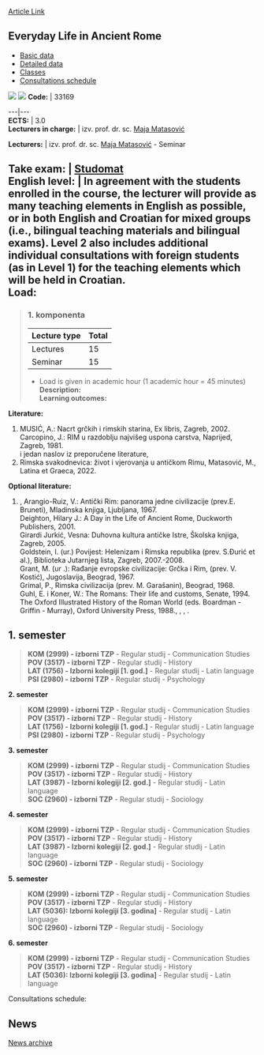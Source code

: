 [Article Link](https://www.fhs.hr/en/course/eliar)

## Everyday Life in Ancient Rome
  * [Basic data](https://www.fhs.hr/en/course/eliar#v1id-523773_35045_1_0 "Basic data")
  * [Detailed data](https://www.fhs.hr/en/course/eliar#v1id-523773_35045_1_1 "Detailed data")
  * [Classes](https://www.fhs.hr/en/course/eliar#v1id-523773_35045_1_2 "Classes")
  * [Consultations schedule](https://www.fhs.hr/en/course/eliar#v1id-523773_35045_1_3 "Consultations schedule")


[![](https://www.fhs.hr/img/flags/gif/hr.gif)](https://www.fhs.hr/predmet/svarim) [![](https://www.fhs.hr/img/flags/gif/gb.gif)](https://www.fhs.hr/en/course/eliar)
**Code:** |  33169  
  
---|---  
**ECTS:** |  3.0   
**Lecturers in charge:** |  izv. prof. dr. sc. [Maja Matasović](https://www.fhs.hr/staff/maja.matasovic)   
  
**Lecturers:** |  izv. prof. dr. sc. [Maja Matasović](https://www.fhs.hr/djelatnik/maja.matasovic) - Seminar  
  
**Take exam:** |  [Studomat](http://www.isvu.hr/studomat)  
**English level:** |  In agreement with the students enrolled in the course, the lecturer will provide as many teaching elements in English as possible, or in both English and Croatian for mixed groups (i.e., bilingual teaching materials and bilingual exams). Level 2 also includes additional individual consultations with foreign students (as in Level 1) for the teaching elements which will be held in Croatian.   
**Load:**  
---  
> ### 1. komponenta
> | Lecture type | Total  
> ---|---  
> Lectures | 15  
> Seminar | 15  
> * Load is given in academic hour (1 academic hour = 45 minutes)   
**Description:**  
> **Learning outcomes:**  

  
**Literature:**  
  1. MUSIĆ, A.: Nacrt grčkih i rimskih starina, Ex libris, Zagreb, 2002.   
Carcopino, J.: RIM u razdoblju najvišeg uspona carstva, Naprijed, Zagreb, 1981.   
i jedan naslov iz preporučene literature, 
  2. Rimska svakodnevica: život i vjerovanja u antičkom Rimu, Matasović, M., Latina et Graeca, 2022. 

  
**Optional literature:**  
  1. , Arangio-Ruiz, V.: Antički Rim: panorama jedne civilizacije (prev.E. Bruneti), Mladinska knjiga, Ljubljana, 1967.  
Deighton, Hilary J.: A Day in the Life of Ancient Rome, Duckworth Publishers, 2001.   
Girardi Jurkić, Vesna: Duhovna kultura antičke Istre, Školska knjiga, Zagreb, 2005.  
Goldstein, I. (ur.) Povijest: Helenizam i Rimska republika (prev. S.Đurić et al.), Biblioteka Jutarnjeg lista, Zagreb, 2007.-2008.  
Grant, M. (ur .): Rađanje evropske civilizacije: Grčka i Rim, (prev. V. Kostić), Jugoslavija, Beograd, 1967.   
Grimal, P., Rimska civilizacija (prev. M. Garašanin), Beograd, 1968.  
Guhl, E. i Koner, W.: The Romans: Their life and customs, Senate, 1994. The Oxford Illustrated History of the Roman World (eds. Boardman - Griffin - Murray), Oxford University Press, 1988., , , .

  
**1. semester**  
---  
> **KOM (2999) - izborni TZP** - Regular studij - Communication Studies  
>  **POV (3517) - izborni TZP** - Regular studij - History  
>  **LAT (1756) - Izborni kolegiji [1. god.]** - Regular studij - Latin language  
>  **PSI (2980) - izborni TZP** - Regular studij - Psychology  
>   
  
**2. semester**  
> **KOM (2999) - izborni TZP** - Regular studij - Communication Studies  
>  **POV (3517) - izborni TZP** - Regular studij - History  
>  **LAT (1756) - Izborni kolegiji [1. god.]** - Regular studij - Latin language  
>  **PSI (2980) - izborni TZP** - Regular studij - Psychology  
>   
  
**3. semester**  
> **KOM (2999) - izborni TZP** - Regular studij - Communication Studies  
>  **POV (3517) - izborni TZP** - Regular studij - History  
>  **LAT (3987) - Izborni kolegiji [2. god.]** - Regular studij - Latin language  
>  **SOC (2960) - izborni TZP** - Regular studij - Sociology  
>   
  
**4. semester**  
> **KOM (2999) - izborni TZP** - Regular studij - Communication Studies  
>  **POV (3517) - izborni TZP** - Regular studij - History  
>  **LAT (3987) - Izborni kolegiji [2. god.]** - Regular studij - Latin language  
>  **SOC (2960) - izborni TZP** - Regular studij - Sociology  
>   
  
**5. semester**  
> **KOM (2999) - izborni TZP** - Regular studij - Communication Studies  
>  **POV (3517) - izborni TZP** - Regular studij - History  
>  **LAT (5036): Izborni kolegiji [3. godina]** - Regular studij - Latin language  
>  **SOC (2960) - izborni TZP** - Regular studij - Sociology  
>   
  
**6. semester**  
> **KOM (2999) - izborni TZP** - Regular studij - Communication Studies  
>  **POV (3517) - izborni TZP** - Regular studij - History  
>  **LAT (5036): Izborni kolegiji [3. godina]** - Regular studij - Latin language  
>   
Consultations schedule: 


## News
[News archive](https://www.fhs.hr/en/course/eliar?@=20qvv#news_88031 "News archive")
